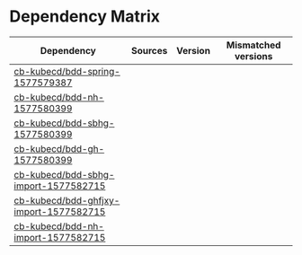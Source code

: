# Dependency Matrix

Dependency | Sources | Version | Mismatched versions
---------- | ------- | ------- | -------------------
[cb-kubecd/bdd-spring-1577579387](https://github.com/cb-kubecd/bdd-spring-1577579387.git) |  | []() | 
[cb-kubecd/bdd-nh-1577580399](https://github.com/cb-kubecd/bdd-nh-1577580399.git) |  | []() | 
[cb-kubecd/bdd-sbhg-1577580399](https://github.com/cb-kubecd/bdd-sbhg-1577580399.git) |  | []() | 
[cb-kubecd/bdd-gh-1577580399](https://github.com/cb-kubecd/bdd-gh-1577580399.git) |  | []() | 
[cb-kubecd/bdd-sbhg-import-1577582715](https://github.com/cb-kubecd/bdd-sbhg-import-1577582715.git) |  | []() | 
[cb-kubecd/bdd-ghfjxy-import-1577582715](https://github.com/cb-kubecd/bdd-ghfjxy-import-1577582715.git) |  | []() | 
[cb-kubecd/bdd-nh-import-1577582715](https://github.com/cb-kubecd/bdd-nh-import-1577582715.git) |  | []() | 

